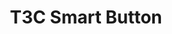 ---
slug: T3C Smart Button
title: "T3C Smart Button"
description: "Superior control with a simple tap."
image: "/images/Homeappliance/T3C.png"
images:
  - url: "/images/Homeappliance/T3C.png"
    caption: "Front view"

features:
  
   - "Supports single click, double click, and long press control modes."
   - "Configurable for emergency alerts or activating/deactivating scenes."
   - "Quick-response design with <2s for single click, ≥2s for long press."
   - "Compact and portable with a diameter of only 40.6 mm."
   - "Easy to install anywhere using included adhesive backing."
   - "Low battery reminder ensures continuous operation."
   - "Tamper-resistant alarm for enhanced security."
   - "Battery-powered with up to 2 years of life based on daily use."
   - "ZigBee 3.0 protocol with reliable long-range communication (200m open space)."
   - "Ideal for home automation, emergency response, or smart scene control."


specification:
  model: "CS-T3C-A0-BG"
  interface: "N/A"
  power_source: "N/A"
  energy_consumption: "N/A"
  network_port: "N/A"
  dimensions: "	Diameter 40.6 x 12.3 mm"
  package_size: "92 x 52 x 93 mm"
  net_weight: "68g per package"
price: "Contact Sales"

---